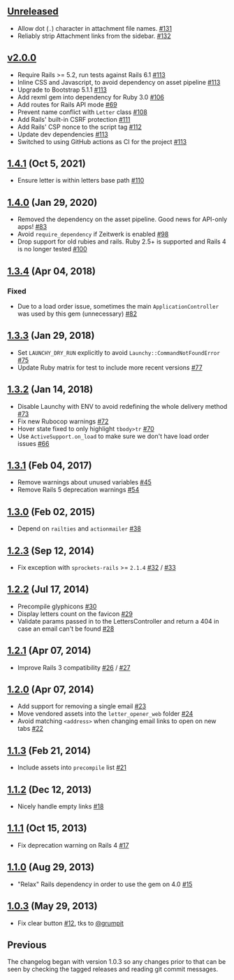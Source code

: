## [Unreleased](https://github.com/fgrehm/letter_opener_web/compare/v2.0.0...master)

  - Allow dot (`.`) character in attachment file names. [#131](https://github.com/fgrehm/letter_opener_web/pull/131)
  - Reliably strip Attachment links from the sidebar. [#132](https://github.com/fgrehm/letter_opener_web/pull/134)

## [v2.0.0](https://github.com/fgrehm/letter_opener_web/compare/v1.4.1...v2.0.0)

  - Require Rails >= 5.2, run tests against Rails 6.1 [#113](https://github.com/fgrehm/letter_opener_web/pull/113)
  - Inline CSS and Javascript, to avoid dependency on asset pipeline [#113](https://github.com/fgrehm/letter_opener_web/pull/113)
  - Upgrade to Bootstrap 5.1.1 [#113](https://github.com/fgrehm/letter_opener_web/pull/113)
  - Add rexml gem into dependency for Ruby 3.0 [#106](https://github.com/fgrehm/letter_opener_web/pull/106)
  - Add routes for Rails API mode [#69](https://github.com/fgrehm/letter_opener_web/pull/69)
  - Prevent name conflict with `Letter` class [#108](https://github.com/fgrehm/letter_opener_web/pull/108)
  - Add Rails' built-in CSRF protection [#111](https://github.com/fgrehm/letter_opener_web/pull/111)
  - Add Rails' CSP nonce to the script tag [#112](https://github.com/fgrehm/letter_opener_web/pull/112)
  - Update dev dependencies [#113](https://github.com/fgrehm/letter_opener_web/pull/113)
  - Switched to using GitHub actions as CI for the project [#113](https://github.com/fgrehm/letter_opener_web/pull/113)

## [1.4.1](https://github.com/fgrehm/letter_opener_web/compare/v1.4.0...v1.4.1) (Oct 5, 2021)

  - Ensure letter is within letters base path [#110](https://github.com/fgrehm/letter_opener_web/pull/110)

## [1.4.0](https://github.com/fgrehm/letter_opener_web/compare/v1.3.4...v1.4.0) (Jan 29, 2020)

  - Removed the dependency on the asset pipeline. Good news for API-only apps! [#83](https://github.com/fgrehm/letter_opener_web/pull/83)
  - Avoid `require_dependency` if Zeitwerk is enabled [#98](https://github.com/fgrehm/letter_opener_web/pull/98)
  - Drop support for old rubies and rails. Ruby 2.5+ is supported and Rails 4 is no longer tested [#100](https://github.com/fgrehm/letter_opener_web/pull/100)

## [1.3.4](https://github.com/fgrehm/letter_opener_web/compare/v1.3.3...v1.3.4) (Apr 04, 2018)

### Fixed

  - Due to a load order issue, sometimes the main `ApplicationController` was used by this gem (unnecessary) [#82](https://github.com/fgrehm/letter_opener_web/pull/82)

## [1.3.3](https://github.com/fgrehm/letter_opener_web/compare/v1.3.2...v1.3.3) (Jan 29, 2018)

  - Set `LAUNCHY_DRY_RUN` explicitly to avoid `Launchy::CommandNotFoundError` [#75](https://github.com/fgrehm/letter_opener_web/pull/75)
  - Update Ruby matrix for test to include more recent versions [#77](https://github.com/fgrehm/letter_opener_web/pull/77)

## [1.3.2](https://github.com/fgrehm/letter_opener_web/compare/v1.3.1...v1.3.2) (Jan 14, 2018)

  - Disable Launchy with ENV to avoid redefining the whole delivery method [#73](https://github.com/fgrehm/letter_opener_web/pull/73)
  - Fix new Rubocop warnings [#72](https://github.com/fgrehm/letter_opener_web/pull/72)
  - Hover state fixed to only highlight `tbody>tr` [#70](https://github.com/fgrehm/letter_opener_web/pull/70)
  - Use `ActiveSupport.on_load` to make sure we don't have load order issues [#66](https://github.com/fgrehm/letter_opener_web/pull/66)

## [1.3.1](https://github.com/fgrehm/letter_opener_web/compare/v1.3.0...v1.3.1) (Feb 04, 2017)

  - Remove warnings about unused variables [#45](https://github.com/fgrehm/letter_opener_web/pull/45)
  - Remove Rails 5 deprecation warnings [#54](https://github.com/fgrehm/letter_opener_web/pull/54)

## [1.3.0](https://github.com/fgrehm/letter_opener_web/compare/v1.2.3...v1.3.0) (Feb 02, 2015)

  - Depend on `railties` and `actionmailer` [#38](https://github.com/fgrehm/letter_opener_web/pull/38)

## [1.2.3](https://github.com/fgrehm/letter_opener_web/compare/v1.2.2...v1.2.3) (Sep 12, 2014)

  - Fix exception with `sprockets-rails` >= `2.1.4` [#32](https://github.com/fgrehm/letter_opener_web/issues/32) / [#33](https://github.com/fgrehm/letter_opener_web/pull/33)

## [1.2.2](https://github.com/fgrehm/letter_opener_web/compare/v1.2.1...v1.2.2) (Jul 17, 2014)

  - Precompile glyphicons [#30](https://github.com/fgrehm/letter_opener_web/pull/30)
  - Display letters count on the favicon [#29](https://github.com/fgrehm/letter_opener_web/pull/29)
  - Validate params passed in to the LettersController and return a 404 in case an email can't be found [#28](https://github.com/fgrehm/letter_opener_web/pull/28)

## [1.2.1](https://github.com/fgrehm/letter_opener_web/compare/v1.2.0...v1.2.1) (Apr 07, 2014)

  - Improve Rails 3 compatibility [#26](https://github.com/fgrehm/letter_opener_web/pull/26) / [#27](https://github.com/fgrehm/letter_opener_web/pull/27)

## [1.2.0](https://github.com/fgrehm/letter_opener_web/compare/v1.1.3...v1.2.0) (Apr 07, 2014)

  - Add support for removing a single email [#23](https://github.com/fgrehm/letter_opener_web/pull/23)
  - Move vendored assets into the `letter_opener_web` folder [#24](https://github.com/fgrehm/letter_opener_web/issues/24)
  - Avoid matching `<address>` when changing email links to open on new tabs [#22](https://github.com/fgrehm/letter_opener_web/pull/22)

## [1.1.3](https://github.com/fgrehm/letter_opener_web/compare/v1.1.2...v1.1.3) (Feb 21, 2014)

  - Include assets into `precompile` list [#21](https://github.com/fgrehm/letter_opener_web/pull/21)

## [1.1.2](https://github.com/fgrehm/letter_opener_web/compare/v1.1.1...v1.1.2) (Dec 12, 2013)

  - Nicely handle empty links [#18](https://github.com/fgrehm/letter_opener_web/pull/18)

## [1.1.1](https://github.com/fgrehm/letter_opener_web/compare/v1.1.0...v1.1.1) (Oct 15, 2013)

  - Fix deprecation warning on Rails 4 [#17](https://github.com/fgrehm/letter_opener_web/pull/17)

## [1.1.0](https://github.com/fgrehm/letter_opener_web/compare/v1.0.3...v1.1.0) (Aug 29, 2013)

  - "Relax" Rails dependency in order to use the gem on 4.0 [#15](https://github.com/fgrehm/letter_opener_web/issues/15)

## [1.0.3](https://github.com/fgrehm/letter_opener_web/compare/v1.0.2...v1.0.3) (May 29, 2013)

  - Fix clear button [#12](https://github.com/fgrehm/letter_opener_web/issues/12), tks to [@grumpit](https://github.com/grumpit)

## Previous

The changelog began with version 1.0.3 so any changes prior to that
can be seen by checking the tagged releases and reading git commit
messages.
